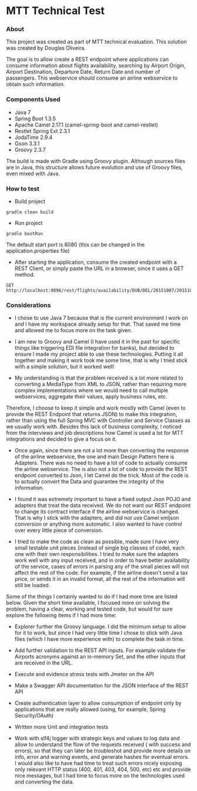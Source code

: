 # MTT Technical Test

### About

This project was created as part of MTT technical evaluation. This solution was created by Douglas Oliveira.

The goal is to allow create a REST endpoint where applications can consume information about flights availability, searching by Airport Origin, Airport Destination, Departure Date, Return Date and number of passengers. This webservice should consume an airline webservice to obtain such information.

### Components Used
- Java 7
- Spring Boot 1.3.5
- Apache Camel 2.17.1 (camel-spring-boot and camel-restlet)
- Restlet Spring Ext 2.3.1
- JodaTime 2.9.4
- Gson 3.3.1
- Groovy 2.3.7

The build is made with Gradle using Groovy plugin. Although sources files are in Java, this structure allows future evolution and use of Groovy files, even mixed with Java.

### How to test
- Build project
```
gradle clean build
```

- Run project
```
gradle bootRun
```

The default start port is 8080 (this can be changed in the application.properties file)

- After starting the application, consume the created endpoint with a REST Client, or simply paste the URL in a browser, since it uses a GET method.
```
GET http://localhost:8096/rest/flights/availability/DUB/DEL/20151007/20151020/2
```


### Considerations

- I chose to use Java 7 because that is the current environment I work on and I have my workspace already setup for that. That saved me time and allowed me to focus more on the task given.

- I am new to Groovy and Camel (I have used it in the past for specific things like triggering EDI file integration for banks), but decided to ensure I made my project able to use these technologies. Putting it all together and making it work took me some time, that is why I tried stick with a simple solution, but it worked well!

- My understanding is that the problem received is a lot more related to converting a MediaType from XML to JSON, rather than requiring more complex implementations where we would need to call multiple webservices, aggregate their values, apply business rules, etc.

Therefore, I choose to keep it simple and work mostly with Camel (even to provide the REST Endpoint that returns JSON) to make this integration, rather than using the full Spring MVC with Controller and Service Classes as we usually work with.  Besides this lack of business complexity, I noticed from the interviews and job descriptions how Camel is used a lot for MTT integrations and decided to give a focus on it.

- Once again, since there are not a lot more than converting the response of the airline webservice, the one and main Design Pattern here is Adapters. There was no need to have a lot of code to actually consume the airline webservice. The is also not a lot of code to provide the REST endpoint converted to Json, I let Camel do the trick. Most of the code is to actually convert the Data and guarantee the integrity of the information.

- I found it was extremely important to have a fixed output Json POJO and adapters that treat the data received. We do not want our REST endpoint to change its contract interface if the airline webservice is changed. That is why I stick with the adapters, and did not use Camel xmljson conversion or anything more automatic. I also wanted to have control over every little piece of conversion.

- I tried to make the code as clean as possible, made sure I have very small testable unit pieces (instead of single big classes of code), each one with their own responsibilities.  I tried to make sure the adapters work well with any input received, and in order to have better availability of the service, cases of errors in parsing any of the small pieces will not affect the rest of the code. For example, if the airline doesn't send a tax price, or sends it in an invalid format, all the rest of the information will still be loaded.

Some of the things I certainly wanted to do if I had more time are listed below. Given the short time available, I focused more on solving the problem, having a clear, working and tested code, but would for sure explore the following items if I had more time:

- Explorer further the Groovy language. I did the minimum setup to allow for it to work, but since I had very little time I chose to stick with Java files (which I have more experience with) to complete the task in time.

- Add further validation to the REST API inputs. For example validate the Airports acronyms against an in-memory Set, and the other inputs that are received in the URL. 

- Execute and evidence stress tests with Jmeter on the API

- Make a Swagger API documentation for the JSON interface of the REST API

- Create authentication layer to allow consumption of endpoint only by applications that are really allowed (using, for example, Spring Security/OAuth)

- Written more Unit and integration tests

- Work with slf4j logger with strategic keys and values to log data and allow to understand the flow of the requests received ( with success and errors), so that they can later be troubleshot and provide more details on info, error and warning events, and generate hashes for eventual errors. I would also like to have had time to treat such errors nicely exposing only relevant HTTP status (400, 401, 403, 404, 500, etc) etc and provide nice messages, but I had time to focus more on the technologies used and converting the data.
